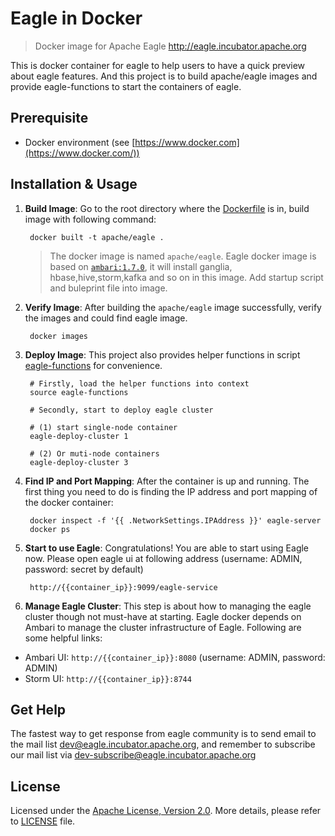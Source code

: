 # Eagle in Docker

> Docker image for Apache Eagle http://eagle.incubator.apache.org

This is docker container for eagle to help users to have a quick preview about eagle features. 
And this project is to build apache/eagle images and provide eagle-functions to start the containers of eagle.

## Prerequisite
* Docker environment (see [https://www.docker.com](https://www.docker.com/)) 

## Installation & Usage
1. **Build Image**: Go to the root directory where the [Dockerfile](Dockerfile) is in, build image with following command:
 
        docker built -t apache/eagle . 
 
    > The docker image is named `apache/eagle`. Eagle docker image is based on [`ambari:1.7.0`](https://github.com/sequenceiq/docker-ambari), it will install ganglia, hbase,hive,storm,kafka and so on in this image. Add startup script and buleprint file into image. 

2. **Verify Image**: After building the `apache/eagle` image successfully, verify the images and could find eagle image.

        docker images

3. **Deploy Image**: This project also provides helper functions in script [eagle-functions](eagle-functions) for convenience.
  
        # Firstly, load the helper functions into context
        source eagle-functions
            
        # Secondly, start to deploy eagle cluster
    
        # (1) start single-node container
        eagle-deploy-cluster 1 

        # (2) Or muti-node containers
        eagle-deploy-cluster 3 

4. **Find IP and Port Mapping**: After the container is up and running. The first thing you need to do is finding the IP address and port mapping of the docker container:

        docker inspect -f '{{ .NetworkSettings.IPAddress }}' eagle-server
        docker ps

5. **Start to use Eagle**: Congratulations! You are able to start using Eagle now. Please open eagle ui at following address (username: ADMIN, password: secret by default)

        http://{{container_ip}}:9099/eagle-service  

6. **Manage Eagle Cluster**: This step is about how to managing the eagle cluster though not must-have at starting. Eagle docker depends on Ambari to manage the cluster infrastructure of Eagle. Following are some helpful links:

  * Ambari UI: `http://{{container_ip}}:8080` (username: ADMIN, password: ADMIN)
  * Storm UI: `http://{{container_ip}}:8744`

## Get Help
The fastest way to get response from eagle community is to send email to the mail list [dev@eagle.incubator.apache.org](mailto:dev@eagle.incubator.apache.org),
and remember to subscribe our mail list via [dev-subscribe@eagle.incubator.apache.org](mailto:dev-subscribe@eagle.incubator.apache.org)

## License
Licensed under the [Apache License, Version 2.0](http://www.apache.org/licenses/LICENSE-2.0). More details, please refer to [LICENSE](LICENSE) file.
